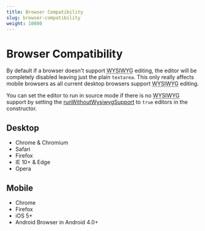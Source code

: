 ```yaml
---
title: Browser Compatibility
slug: browser-compatibility
weight: 10000
---
```


# Browser Compatibility <a id="browser-compatibility"></a>

By default if a browser doesn't support <abbr title="What You See Is What You Get">WYSIWYG</abbr> editing, the editor will be completely disabled leaving just the plain `textarea`. This only really affects mobile browsers as all current desktop browsers support <abbr title="What You See Is What You Get">WYSIWYG</abbr> editing.

You can set the editor to run in source mode if there is no <abbr title="What You See Is What You Get">WYSIWYG</abbr> support by setting the [runWithoutWysiwygSupport](/documentation/options/#runWithoutWysiwygSupport) to `true` editors in the constructor.


## Desktop <a id="desktop"></a>

 * Chrome & Chromium
 * Safari
 * Firefox
 * IE 10+ & Edge
 * Opera


## Mobile <a id="mobile"></a>

 * Chrome
 * Firefox
 * iOS 5+
 * Android Browser in Android 4.0+
